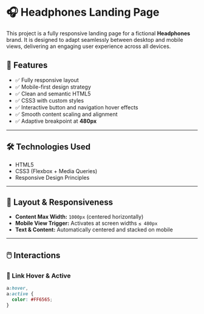 
# 🎧 Headphones Landing Page

This project is a fully responsive landing page for a fictional **Headphones** brand. It is designed to adapt seamlessly between desktop and mobile views, delivering an engaging user experience across all devices.



## 🔧 Features

- ✅ Fully responsive layout
- ✅ Mobile-first design strategy
- ✅ Clean and semantic HTML5
- ✅ CSS3 with custom styles
- ✅ Interactive button and navigation hover effects
- ✅ Smooth content scaling and alignment
- ✅ Adaptive breakpoint at **480px**

---

## 🛠 Technologies Used

- HTML5
- CSS3 (Flexbox + Media Queries)
- Responsive Design Principles

---

## 📐 Layout & Responsiveness

- **Content Max Width:** `1000px` (centered horizontally)
- **Mobile View Trigger:** Activates at screen widths `≤ 480px`
- **Text & Content:** Automatically centered and stacked on mobile

---

## 🖱️ Interactions

### 🔗 Link Hover & Active

```css
a:hover,
a:active {
  color: #FF6565;
}
